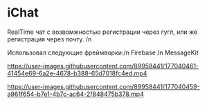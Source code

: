 # iChat

RealTime чат с возвомжностью регистрации через гугл, или же регистрация через почту. /n

Использовал следующие фреймворки:/n
Firebase /n
MessageKit



https://user-images.githubusercontent.com/89958441/177040461-41454e69-6a2e-4678-b388-65d7018fc4ed.mp4


https://user-images.githubusercontent.com/89958441/177040459-a961f654-b7e1-4b7c-ac64-2f848475b378.mp4



